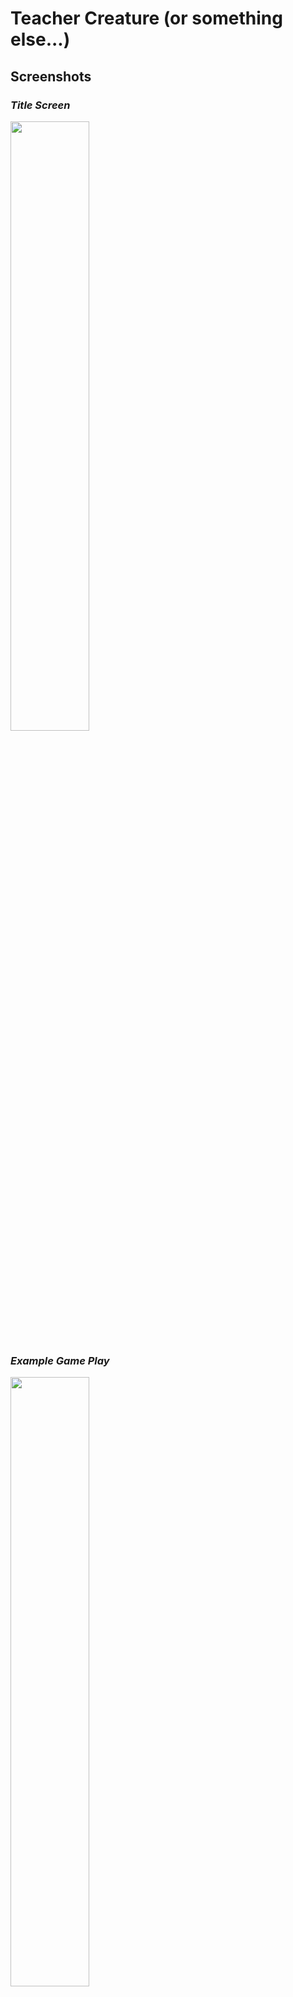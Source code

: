 # Teacher Creature (or something else...)
## Screenshots
<p align="center">
  <h3><em>Title Screen</em></h3>
  <img src="https://nasser85.github.io/personal-site/teacher1.png" width="50%"/>
  <h3><em>Example Game Play</em></h3>
  <img src="https://nasser85.github.io/personal-site/teacher2.png" width="50%"/>
</p>
## Live Site
none, yet...

## Getting Started
1) Fork and clone the repository.  
2) npm Install  
3) Bower Install   
4) npm start  
5) run localhost:1337 in the browser and that's it!  

## Contributing
1) Fork it!  
2) Create your feature branch: git checkout -b my-new-feature  
3) Commit your changes: git commit -m 'Add some feature'  
4) Push to the branch: git push origin my-new-feature  
5) Submit a pull request  



